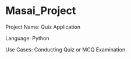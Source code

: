 # Masai_Project

Project Name: Quiz Application

Language: Python

Use Cases: Conducting Quiz or MCQ Examination
